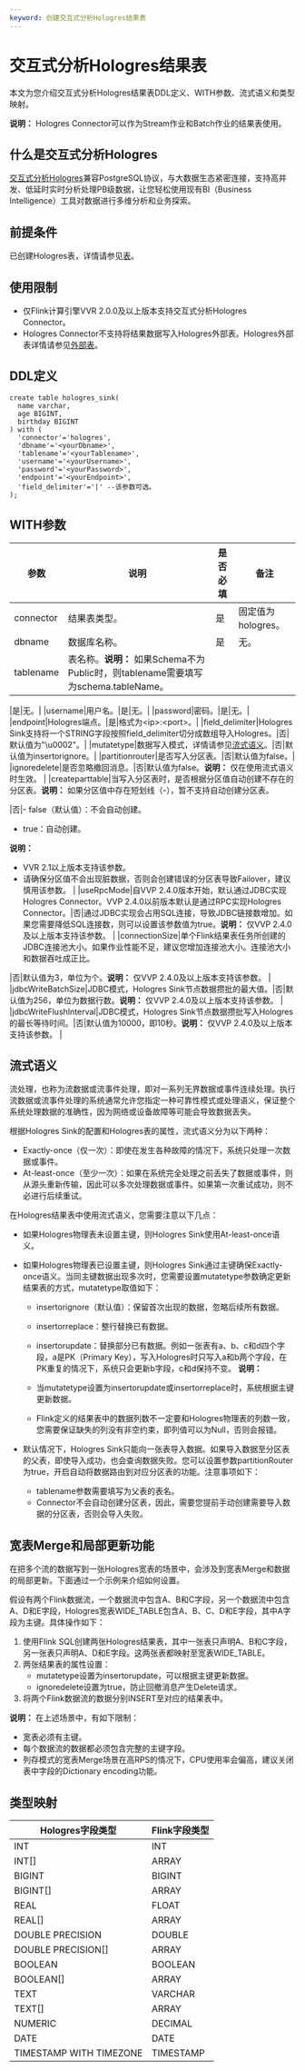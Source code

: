 ```yaml
---
keyword: 创建交互式分析Hologres结果表
---
```


# 交互式分析Hologres结果表

本文为您介绍交互式分析Hologres结果表DDL定义、WITH参数、流式语义和类型映射。

**说明：** Hologres Connector可以作为Stream作业和Batch作业的结果表使用。

## 什么是交互式分析Hologres

[交互式分析Hologres](/cn.zh-CN/产品简介/什么是Hologres.md)兼容PostgreSQL协议，与大数据生态紧密连接，支持高并发、低延时实时分析处理PB级数据，让您轻松使用现有BI（Business Intelligence）工具对数据进行多维分析和业务探索。

## 前提条件

已创建Hologres表，详情请参见[表](/cn.zh-CN/连接开发工具/HoloWeb/连接管理/表.md)。

## 使用限制

-   仅Flink计算引擎VVR 2.0.0及以上版本支持交互式分析Hologres Connector。
-   Hologres Connector不支持将结果数据写入Hologres外部表。Hologres外部表详情请参见[外部表](/cn.zh-CN/连接开发工具/HoloWeb/连接管理/MaxCompute加速/外部表.md)。

## DDL定义

```
create table hologres_sink(
  name varchar,
  age BIGINT,
  birthday BIGINT
) with (
  'connector'='hologres',
  'dbname'='<yourDbname>',
  'tablename'='<yourTablename>',
  'username'='<yourUsername>',
  'password'='<yourPassword>',
  'endpoint'='<yourEndpoint>',
  'field_delimiter'='|' --该参数可选。
);
```

## WITH参数

|参数|说明|是否必填|备注|
|--|--|----|--|
|connector|结果表类型。|是|固定值为hologres。|
|dbname|数据库名称。|是|无。|
|tablename|表名称。**说明：** 如果Schema不为Public时，则tablename需要填写为schema.tableName。

|是|无。|
|username|用户名。|是|无。|
|password|密码。|是|无。|
|endpoint|Hologres端点。|是|格式为<ip\>:<port\>。|
|field\_delimiter|Hologres Sink支持将一个STRING字段按照field\_delimiter切分成数组导入Hologres。|否|默认值为"\\u0002"。|
|mutatetype|数据写入模式，详情请参见[流式语义](#section_yce_507_nhr)。|否|默认值为insertorignore。|
|partitionrouter|是否写入分区表。|否|默认值为false。|
|ignoredelete|是否忽略撤回消息。|否|默认值为false。**说明：** 仅在使用流式语义时生效。 |
|createparttable|当写入分区表时，是否根据分区值自动创建不存在的分区表。**说明：** 如果分区值中存在短划线（-），暂不支持自动创建分区表。

|否|-   false（默认值）：不会自动创建。
-   true：自动创建。

**说明：**

-   VVR 2.1以上版本支持该参数。
-   请确保分区值不会出现脏数据，否则会创建错误的分区表导致Failover，建议慎用该参数。 |
|useRpcMode|自VVP 2.4.0版本开始，默认通过JDBC实现Hologres Connector。VVP 2.4.0以前版本默认是通过RPC实现Hologres Connector。|否|通过JDBC实现会占用SQL连接，导致JDBC链接数增加。如果您需要降低SQL连接数，则可以设置该参数值为true。**说明：** 仅VVP 2.4.0及以上版本支持该参数。 |
|connectionSize|单个Flink结果表任务所创建的JDBC连接池大小。如果作业性能不足，建议您增加连接池大小。连接池大小和数据吞吐成正比。

|否|默认值为3，单位为个。**说明：** 仅VVP 2.4.0及以上版本支持该参数。 |
|jdbcWriteBatchSize|JDBC模式，Hologres Sink节点数据攒批的最大值。|否|默认值为256，单位为数据行数。**说明：** 仅VVP 2.4.0及以上版本支持该参数。 |
|jdbcWriteFlushInterval|JDBC模式，Hologres Sink节点数据攒批写入Hologres的最长等待时间。|否|默认值为10000，即10秒。**说明：** 仅VVP 2.4.0及以上版本支持该参数。 |

## 流式语义

流处理，也称为流数据或流事件处理，即对一系列无界数据或事件连续处理。执行流数据或流事件处理的系统通常允许您指定一种可靠性模式或处理语义，保证整个系统处理数据的准确性，因为网络或设备故障等可能会导致数据丢失。

根据Hologres Sink的配置和Hologres表的属性，流式语义分为以下两种：

-   Exactly-once（仅一次）：即使在发生各种故障的情况下，系统只处理一次数据或事件。
-   At-least-once（至少一次）：如果在系统完全处理之前丢失了数据或事件，则从源头重新传输，因此可以多次处理数据或事件。如果第一次重试成功，则不必进行后续重试。

在Hologres结果表中使用流式语义，您需要注意以下几点：

-   如果Hologres物理表未设置主键，则Hologres Sink使用At-least-once语义。
-   如果Hologres物理表已设置主键，则Hologres Sink通过主键确保Exactly-once语义。当同主键数据出现多次时，您需要设置mutatetype参数确定更新结果表的方式，mutatetype取值如下：

    -   insertorignore（默认值）：保留首次出现的数据，忽略后续所有数据。
    -   insertorreplace：整行替换已有数据。
    -   insertorupdate：替换部分已有数据。例如一张表有a、b、c和d四个字段，a是PK（Primary Key），写入Hologres时只写入a和b两个字段，在PK重复的情况下，系统只会更新b字段，c和d保持不变。
    **说明：**

    -   当mutatetype设置为insertorupdate或insertorreplace时，系统根据主键更新数据。
    -   Flink定义的结果表中的数据列数不一定要和Hologres物理表的列数一致，您需要保证缺失的列没有非空约束，即列值可以为Null，否则会报错。
-   默认情况下，Hologres Sink只能向一张表导入数据。如果导入数据至分区表的父表，即使导入成功，也会查询数据失败。您可以设置参数partitionRouter为true，开启自动将数据路由到对应分区表的功能。注意事项如下：
    -   tablename参数需要填写为父表的表名。
    -   Connector不会自动创建分区表，因此，需要您提前手动创建需要导入数据的分区表，否则会导入失败。

## 宽表Merge和局部更新功能

在把多个流的数据写到一张Hologres宽表的场景中，会涉及到宽表Merge和数据的局部更新。下面通过一个示例来介绍如何设置。

假设有两个Flink数据流，一个数据流中包含A、B和C字段，另一个数据流中包含A、D和E字段，Hologres宽表WIDE\_TABLE包含A、B、C、D和E字段，其中A字段为主键。具体操作如下：

1.  使用Flink SQL创建两张Hologres结果表，其中一张表只声明A、B和C字段，另一张表只声明A、D和E字段。这两张表都映射至宽表WIDE\_TABLE。
2.  两张结果表的属性设置：
    -   mutatetype设置为insertorupdate，可以根据主键更新数据。
    -   ignoredelete设置为true，防止回撤消息产生Delete请求。
3.  将两个Flink数据流的数据分别INSERT至对应的结果表中。

**说明：** 在上述场景中，有如下限制：

-   宽表必须有主键。
-   每个数据流的数据都必须包含完整的主键字段。
-   列存模式的宽表Merge场景在高RPS的情况下，CPU使用率会偏高，建议关闭表中字段的Dictionary encoding功能。

## 类型映射

|Hologres字段类型|Flink字段类型|
|------------|---------|
|INT|INT|
|INT\[\]|ARRAY|
|BIGINT|BIGINT|
|BIGINT\[\]|ARRAY|
|REAL|FLOAT|
|REAL\[\]|ARRAY|
|DOUBLE PRECISION|DOUBLE|
|DOUBLE PRECISION\[\]|ARRAY|
|BOOLEAN|BOOLEAN|
|BOOLEAN\[\]|ARRAY|
|TEXT|VARCHAR|
|TEXT\[\]|ARRAY|
|NUMERIC|DECIMAL|
|DATE|DATE|
|TIMESTAMP WITH TIMEZONE|TIMESTAMP|

